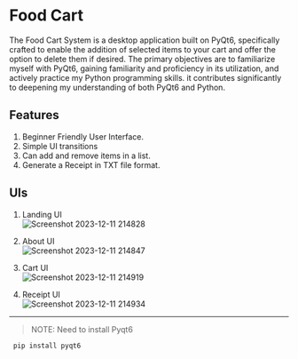 <h1> Food Cart</h1>
The Food Cart System is a desktop application built on PyQt6, specifically crafted to enable the addition of selected items to your cart and offer the option to delete them if desired. The primary objectives are to familiarize myself with PyQt6, gaining familiarity and proficiency in its utilization, and actively practice my Python programming skills. it contributes significantly to deepening my understanding of both PyQt6 and Python.


<h2> Features </h2>
  <ol>
    <li>Beginner Friendly User Interface.</li>
    <li>Simple UI transitions</li>
    <li>Can add and remove items in a list.</li>
    <li>Generate a Receipt in TXT file format.</li>
  </ol>





<h2>UIs</h2>

1. Landing UI <br />
![Screenshot 2023-12-11 214828](https://github.com/Chocobot02/Food-Cart/assets/73695287/a2b54f4a-3d3e-4dce-aaed-2926685733f3)

   


2. About UI <br />
![Screenshot 2023-12-11 214847](https://github.com/Chocobot02/Food-Cart/assets/73695287/88ba2ac0-bd23-4f61-a7d9-d11e59d5719c)

   

3. Cart UI <br />
![Screenshot 2023-12-11 214919](https://github.com/Chocobot02/Food-Cart/assets/73695287/872b869b-ba99-49e1-942e-1f54a4009db6)

   

4. Receipt UI <br />
![Screenshot 2023-12-11 214934](https://github.com/Chocobot02/Food-Cart/assets/73695287/a51b18fb-1f88-4686-be3f-8fd3358f8729)


---
> NOTE: Need to install Pyqt6 

```bash
 pip install pyqt6
```


